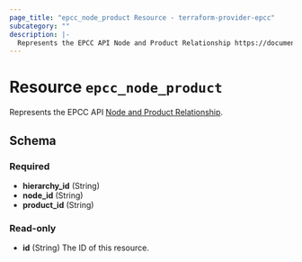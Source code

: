 ```yaml
---
page_title: "epcc_node_product Resource - terraform-provider-epcc"
subcategory: ""
description: |-
  Represents the EPCC API Node and Product Relationship https://documentation.elasticpath.com/commerce-cloud/docs/api/pcm/hierarchies/relationships/create-node-product-relationships.html.
---
```


# Resource `epcc_node_product`

Represents the EPCC API [Node and Product Relationship](https://documentation.elasticpath.com/commerce-cloud/docs/api/pcm/hierarchies/relationships/create-node-product-relationships.html).



## Schema

### Required

- **hierarchy_id** (String)
- **node_id** (String)
- **product_id** (String)

### Read-only

- **id** (String) The ID of this resource.


